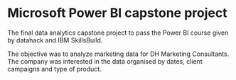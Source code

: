 # Microsoft Power BI capstone project
The final data analytics capstone project to pass the Power BI course given by datahack and IBM SkillsBuild.

The objective was to analyze marketing data for DH Marketing Consultants. The company was interested in the data organised by dates, client campaigns and type of product.
